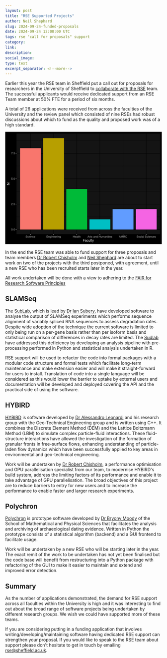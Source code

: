 ```yaml
---
layout: post
title: "RSE Supported Projects"
author: Neil Shephard
slug: 2024-09-24-funded-proposals
date: 2024-09-24 12:00:00 UTC
tags: rse "call for proposals" support
category:
link:
description:
social_image:
type: text
excerpt_separator: <!--more-->
---
```


Earlier this year the RSE team in Sheffield put a call out for proposals for researchers in the University of Sheffield to
[collaborate with the RSE][originalproposal] team. The successful applicants would receive dedicated support from an RSE
Team member at 50% FTE for a period of six months.

<!--more-->

A total of 26 applications were received from across the faculties of the University and the review panel which
consisted of nine RSEs had robust discussions about which to fund as the quality and proposed work was of a high
standard.

![Distribution of applications by faculty](/assets/images/2024-09-24-funded-proposals-faculty.png)

In the end the RSE team was able to fund support for three proposals and team members [Dr Robert Chisholm][rob] and [Neil
Shephard][neil] are about to start work on two of the projects with the third postponed, with agreement, until a new RSE
who has been recruited starts later in the year.

All work undertaken will be done with a view to adhering to the [FAIR for Research Software Principles][fair4rs]

## SLAMSeq

The [SubLab][sudlab], which is lead by [Dr Ian Subery][ian], have developed software to analyse the output of SLAMSeq
experiments which performs sequence alignment of variably spliced RNA sequences to assess degradation rates. Despite
wide adoption of the technique the current software is limited to only being run on a per-gene basis rather than per
isoform basis and statistical comparison of differences in decay rates are limited. The [Sudlab][sudlab] have addressed
this deficiency by developing an analysis pipeline with pre-processing performed in Python and statistical analysis
undertaken in R.

RSE support will be used to refactor the code into formal packages with a modular code structure and formal tests which
facilitate long-term maintenance and make extension easier and will make it straight-forward for users to
install. Translation of code into a single language will be considered as this would lower the barrier to uptake by
external users and documentation will be developed and deployed covering the API and the practical side of using the
software.

## HYBIRD

[HYBIRD][hybrid] is software developed by [Dr Alessandro Leonardi][alessandro] and his research group with the
Geo-Technical Engineering group and is written using C++. It combines the Discrete Element Method (DEM) and the Lattice
Boltzmann Method (LBM) to simulate complex particle-fluid interactions. These fluid-structure interactions have
allowed the investigation of the formation of granular fronts in free-surface flows, enhancing understanding of
particle-laden flow dynamics which have been successfully applied to key areas in environmental and geo-technical
engineering.

Work will be undertaken by [Dr Robert Chisholm][rob], a performance optimisation and GPU parallelisation specialist from
our team, to modernise HYBIRD's build system, address the limiting factors of its performance and enable it to take
advantage of GPU parallelisation. The broad objectives of this project are to reduce barriers to entry for new users and
to increase the performance to enable faster and larger research experiments.

## Polychron

[Polychron][polychron] is prototype software developed by [Dr Bryony Moody][bryony] of the School of Mathematical and
Physical Sciences that facilitates the analysis and archiving of archaeological dating evidence. Written in Python the
prototype consists of a statistical algorithm (backend) and a GUI frontend to facilitate usage.

Work will be undertaken by a new RSE who will be starting later in the year. The exact remit of the work to be
undertaken has not yet been finalised but the code base will benefit from restructuring into a Python package with
refactoring of the GUI to make it easier to maintain and extend and improved error detection.

## Summary

As the number of applications demonstrated, the demand for RSE support across all faculties within the University is
high and it was interesting to find out about the broad range of software projects being undertaken by different
research groups. We wish we could have supported more of these teams.

If you are considering putting in a funding application that involves writing/developing/maintaining software
having dedicated RSE support can strengthen your proposal. If you would like to speak to the RSE team about support
please don't hesitate to get in touch by emailing [rse@sheffield.ac.uk](mailto:rse@sheffield.ac.uk).

[alessandro]: https://www.sheffield.ac.uk/mac/people/civil-academic-staff/alessandro-leonardi
[bryony]: https://www.sheffield.ac.uk/mps/people/all-academic-staff/bryony-moody
[fair4rs]: https://rse.shef.ac.uk/training/fair4rs/
[hybrid]: https://github.com/gnomeCreative/HYBIRD
[ian]: https://www.sheffield.ac.uk/biosciences/academic-staff/people/ian-sudbery
[neil]: https://rse.shef.ac.uk/contact/neil-shephard/
[originalproposal]: originalproposal
[polychron]: https://github.com/bryonymoody/PolyChron
[rob]: https://rse.shef.ac.uk/contact/robert-chisholm/
[sudlab]: https://www.sudlab.co.uk/team-1/ian-sudbery
